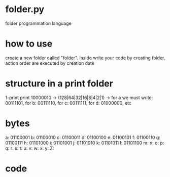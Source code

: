 # folder.py

folder programmation language

# how to use
create a new folder called "folder".
inside write your code by creating folder, action order are executed by creation date

# structure in a print folder
1-print
  print
  10000010 -> (128|64|32|16|8|4|2|1) -> for a we must write: 00111101, for b: 00111110, for c: 00111111, for d: 01000000, etc
  
# bytes
a: 01100001
b: 01100010
c: 01100011
d: 01100100
e: 01100101
f: 01100110
g: 01100111
h: 01101000
i: 01101001
j: 01101010
k: 01101011
l: 01101100
m:
n:
o:
p:
q:
r:
s:
t:
u:
v:
w:
x:
y:
Z:
  

# code


